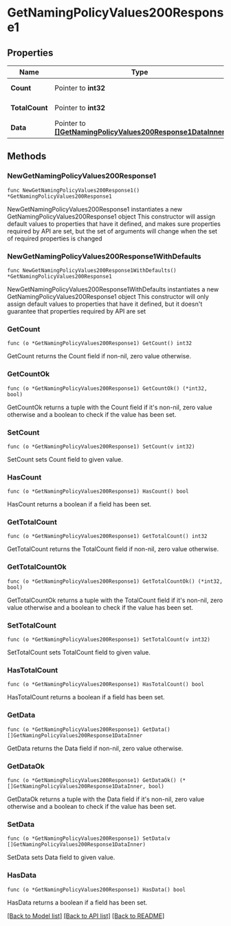 # GetNamingPolicyValues200Response1

## Properties

Name | Type | Description | Notes
------------ | ------------- | ------------- | -------------
**Count** | Pointer to **int32** |  | [optional] [readonly] 
**TotalCount** | Pointer to **int32** |  | [optional] [readonly] 
**Data** | Pointer to [**[]GetNamingPolicyValues200Response1DataInner**](GetNamingPolicyValues200Response1DataInner.md) |  | [optional] [readonly] 

## Methods

### NewGetNamingPolicyValues200Response1

`func NewGetNamingPolicyValues200Response1() *GetNamingPolicyValues200Response1`

NewGetNamingPolicyValues200Response1 instantiates a new GetNamingPolicyValues200Response1 object
This constructor will assign default values to properties that have it defined,
and makes sure properties required by API are set, but the set of arguments
will change when the set of required properties is changed

### NewGetNamingPolicyValues200Response1WithDefaults

`func NewGetNamingPolicyValues200Response1WithDefaults() *GetNamingPolicyValues200Response1`

NewGetNamingPolicyValues200Response1WithDefaults instantiates a new GetNamingPolicyValues200Response1 object
This constructor will only assign default values to properties that have it defined,
but it doesn't guarantee that properties required by API are set

### GetCount

`func (o *GetNamingPolicyValues200Response1) GetCount() int32`

GetCount returns the Count field if non-nil, zero value otherwise.

### GetCountOk

`func (o *GetNamingPolicyValues200Response1) GetCountOk() (*int32, bool)`

GetCountOk returns a tuple with the Count field if it's non-nil, zero value otherwise
and a boolean to check if the value has been set.

### SetCount

`func (o *GetNamingPolicyValues200Response1) SetCount(v int32)`

SetCount sets Count field to given value.

### HasCount

`func (o *GetNamingPolicyValues200Response1) HasCount() bool`

HasCount returns a boolean if a field has been set.

### GetTotalCount

`func (o *GetNamingPolicyValues200Response1) GetTotalCount() int32`

GetTotalCount returns the TotalCount field if non-nil, zero value otherwise.

### GetTotalCountOk

`func (o *GetNamingPolicyValues200Response1) GetTotalCountOk() (*int32, bool)`

GetTotalCountOk returns a tuple with the TotalCount field if it's non-nil, zero value otherwise
and a boolean to check if the value has been set.

### SetTotalCount

`func (o *GetNamingPolicyValues200Response1) SetTotalCount(v int32)`

SetTotalCount sets TotalCount field to given value.

### HasTotalCount

`func (o *GetNamingPolicyValues200Response1) HasTotalCount() bool`

HasTotalCount returns a boolean if a field has been set.

### GetData

`func (o *GetNamingPolicyValues200Response1) GetData() []GetNamingPolicyValues200Response1DataInner`

GetData returns the Data field if non-nil, zero value otherwise.

### GetDataOk

`func (o *GetNamingPolicyValues200Response1) GetDataOk() (*[]GetNamingPolicyValues200Response1DataInner, bool)`

GetDataOk returns a tuple with the Data field if it's non-nil, zero value otherwise
and a boolean to check if the value has been set.

### SetData

`func (o *GetNamingPolicyValues200Response1) SetData(v []GetNamingPolicyValues200Response1DataInner)`

SetData sets Data field to given value.

### HasData

`func (o *GetNamingPolicyValues200Response1) HasData() bool`

HasData returns a boolean if a field has been set.


[[Back to Model list]](../README.md#documentation-for-models) [[Back to API list]](../README.md#documentation-for-api-endpoints) [[Back to README]](../README.md)



